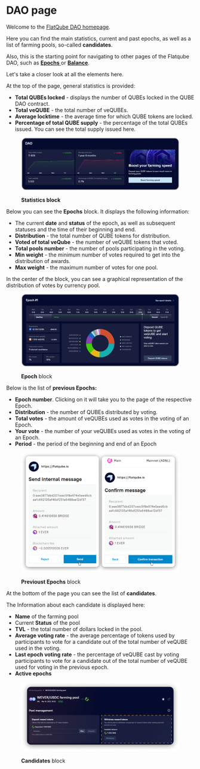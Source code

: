 # DAO page

Welcome to the [FlatQube DAO homepage](https://app.flatqube.io/dao).

Here you can find the main statistics, current and past epochs, as well as a list of farming pools, so-called **candidates**.

Also, this is the starting point for navigating to other pages of the Flatqube DAO, such as [**Epochs** ](epoch.md)or [**Balance**](dao-balance.md).

Let's take a closer look at all the elements here.

At the top of the page, general statistics is provided:

* **Total QUBEs locked** - displays the number of QUBEs locked in the QUBE DAO contract.
* **Total veQUBE** - the total number of veQUBEs.
* **Average locktime** - the average time for which QUBE tokens are locked.
* **Percentage of total QUBE supply** - the percentage of the total QUBEs issued. You can see the total supply issued here.

<figure><img src="../../../.gitbook/assets/image (256).png" alt=""><figcaption><p><strong>Statistics block</strong></p></figcaption></figure>

Below you can see the **Epochs** block. It displays the following information:

* The current **date** and **status** of the epoch, as well as subsequent statuses and the time of their beginning and end.
* **Distribution** - the total number of QUBE tokens for distribution.
* **Voted of total veQube** - the number of veQUBE tokens that voted.
* **Total pools number** - the number of pools participating in the voting.
* **Min weight** - the minimum number of votes required to get into the distribution of awards.
* **Max weight** - the maximum number of votes for one pool.

In the center of the block, you can see a graphical representation of the distribution of votes by currency pool.

<figure><img src="../../../.gitbook/assets/image (240).png" alt=""><figcaption><p><strong>Epoch</strong> block</p></figcaption></figure>

Below is the list of **previous Epochs:**

* **Epoch number**. Clicking on it will take you to the page of the respective Epoch.
* **Distribution** - the number of QUBEs distributed by voting.
* **Total votes** - the amount of veQUBEs used as votes in the voting of an Epoch.
* **Your vote** - the number of your veQUBEs used as votes in the voting of an Epoch.
* **Period** - the period of the beginning and end of an Epoch

<figure><img src="../../../.gitbook/assets/image (241).png" alt=""><figcaption><p><strong>Previoust Epochs</strong> block</p></figcaption></figure>

At the bottom of the page you can see the list of **candidates**.

The Information about each candidate is displayed here:

* **Name** of the farming pool
* Current **Status** of the pool
* **TVL** - the total number of dollars locked in the pool.
* **Average voting rate** - the average percentage of tokens used by participants to vote for a candidate out of the total number of veQUBE used in the voting.
* **Last epoch voting rate** - the percentage of veQUBE cast by voting participants to vote for a candidate out of the total number of veQUBE used for voting in the previous epoch.
* **Active epochs**

<figure><img src="../../../.gitbook/assets/image (232).png" alt=""><figcaption><p><strong>Candidates</strong> block</p></figcaption></figure>
